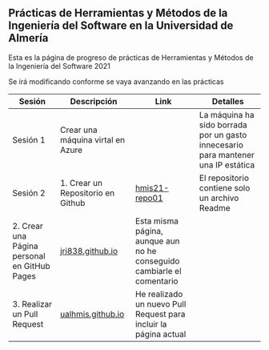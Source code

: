 ## Prácticas de Herramientas y Métodos de la Ingeniería del Software en la Universidad de Almería

Esta es la página de progreso de prácticas de Herramientas y Métodos de la Ingeniería del Software 2021

Se irá modificando conforme se vaya avanzando en las prácticas

Sesión | Descripción | Link | Detalles
------ | ----------- | ---- | --------
Sesión 1 | Crear una máquina virtal en Azure | | La máquina ha sido borrada por un gasto innecesario para mantener una IP estática
Sesión 2 | 1. Crear un Repositorio en Github | [hmis21-repo01](https://github.com/jri838/hmis21-repo01) | El repositorio contiene solo un archivo Readme
 | 2. Crear una Página personal en GitHub Pages | [jri838.github.io](https://jri838.github.io/) | Esta misma página, aunque aun no he conseguido cambiarle el comentario
 | 3. Realizar un Pull Request | [ualhmis.github.io](https://github.com/jri838/ualhmis.github.io) | He realizado un nuevo Pull Request para incluir la página actual

